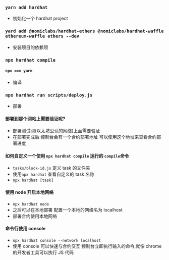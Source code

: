 ### `yarn add hardhat`

- 初始化一个 hardhat project

### `yard add @nomiclabs/hardhat-ethers @nomiclabs/hardhat-waffle ethereum-waffle ethers --dev`

- 安装项目的依赖项

### `npx hardhat compile`

#### `npx === yarn `

- 编译

### `npx hardhat run scripts/deploy.js `

- 部署

#### 部署到那个网站上需要验证呢?

- 部署测试网(以太坊公认的网络)上面需要验证
- 在部署完成后 控制台会有一个合约部署地址 可以使用这个地址来查看合约部署进度

#### 如何自定义一个使用 `npx hardhat compile` 运行的 `compile`命令

- `tasks/block-id.js` 定义 task 的文件夹
- 使用`npx hardhat` 查看自定义的 task 名称
- `npx hardhat [task]`

#### 使用 node 开启本地网络

- `npx hardhat node`
- 之后可以在本地部署 配置一个本地的网络名为 localhost
- 部署合约使用本地网络

#### 命令行使用 console

- `npx hardhat console --network localhost`
- 使用 console 可以快速与合约交互 控制台立即执行输入的命令,就像 chrome 的开发者工具可以执行 JS 代码
